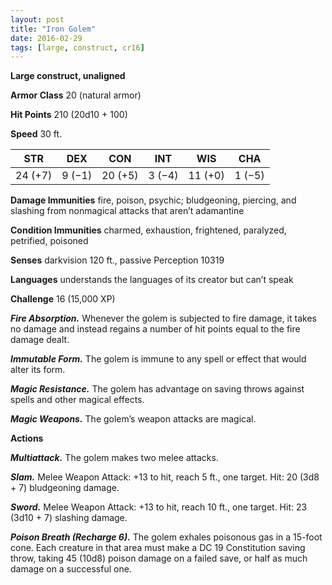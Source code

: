 ```yaml
---
layout: post
title: "Iron Golem"
date: 2016-02-29
tags: [large, construct, cr16]
---
```


**Large construct, unaligned**

**Armor Class** 20 (natural armor)

**Hit Points** 210 (20d10 + 100)

**Speed** 30 ft.

|   STR   |   DEX   |   CON   |   INT   |   WIS   |   CHA   |
|:-----:|:-----:|:-----:|:-----:|:-----:|:-----:|
| 24 (+7) | 9 (−1) | 20 (+5) | 3 (−4) | 11 (+0) | 1 (−5) |

**Damage Immunities** fire, poison, psychic; bludgeoning, piercing, and slashing from nonmagical attacks that aren’t adamantine 

**Condition Immunities** charmed, exhaustion, frightened, paralyzed, petrified, poisoned 

**Senses** darkvision 120 ft., passive Perception 10319 

**Languages** understands the languages of its creator but can’t speak 

**Challenge** 16 (15,000 XP) 

***Fire Absorption.*** Whenever the golem is subjected to fire damage, it takes no damage and instead regains a number of hit points equal to the fire damage dealt. 

***Immutable Form.*** The golem is immune to any spell or effect that would alter its form. 

***Magic Resistance.*** The golem has advantage on saving throws against spells and other magical effects. 

***Magic Weapons.*** The golem’s weapon attacks are magical. 

**Actions**

***Multiattack.*** The golem makes two melee attacks. 

***Slam.*** Melee Weapon Attack: +13 to hit, reach 5 ft., one target. Hit: 20 (3d8 + 7) bludgeoning damage. 

***Sword.*** Melee Weapon Attack: +13 to hit, reach 10 ft., one target. Hit: 23 (3d10 + 7) slashing damage. 

***Poison Breath (Recharge 6).*** The golem exhales poisonous gas in a 15-foot cone. Each creature in that area must make a DC 19 Constitution saving throw, taking 45 (10d8) poison damage on a failed save, or half as much damage on a successful one.